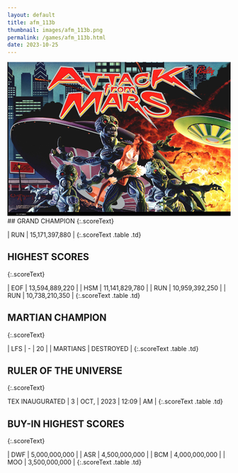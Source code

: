 ```yaml
---
layout: default
title: afm_113b
thumbnail: images/afm_113b.png
permalink: /games/afm_113b.html
date: 2023-10-25
---
```


<img src="../images/afm_113b.png" class="gameThumbnail img-fluid mx-auto align-middle">
## GRAND CHAMPION
{:.scoreText}

| RUN | 15,171,397,880 | 
{:.scoreText .table .td}

## HIGHEST SCORES
{:.scoreText}

| EOF | 13,594,889,220 | 
| HSM | 11,141,829,780 | 
| RUN | 10,959,392,250 | 
| RUN | 10,738,210,350 | 
{:.scoreText .table .td}

## MARTIAN CHAMPION
{:.scoreText}

| LFS | - | 20 | 
| MARTIANS | DESTROYED | 
{:.scoreText .table .td}

## RULER OF THE UNIVERSE
{:.scoreText}

TEX
INAUGURATED
| 3 | OCT, | 2023 | 12:09 | AM | 
{:.scoreText .table .td}

## BUY-IN HIGHEST SCORES
{:.scoreText}

| DWF | 5,000,000,000 | 
| ASR | 4,500,000,000 | 
| BCM | 4,000,000,000 | 
| MOO | 3,500,000,000 | 
{:.scoreText .table .td}
